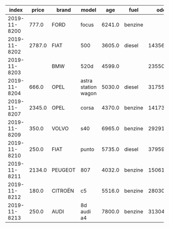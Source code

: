 index|price|brand|model|age|fuel|odometer|days_since_inspection_invalid|age_at_import|body_type|displacement|number_of_cylinders|power|weight|registration_tax|sale_price|number_of_seats|number_of_doors|color|fwd|top_speed|length|height|width|number_of_gears|energy_label
-----|-----|-----|-----|-----|-----|-----|-----|-----|-----|-----|-----|-----|-----|-----|-----|-----|-----|-----|-----|-----|-----|-----|-----|-----|-----
2019-11-8200|777.0|FORD|focus|6241.0|benzine||254.0|0.0|hatchback|1596.0|4.0|74.0|1089.0|4353.0||5|4|GRIJS|False|173.0|4292.0|1481.0|1702.0|4.0|G
2019-11-8202|2787.0|FIAT|500|3605.0|diesel|143560.0|-120.0|3359.0|hatchback|1248.0|4.0|55.0|995.0|2466.0||4|2|GEEL|False|165.0|3546.0|1488.0|1627.0|5.0|F
2019-11-8203||BMW|520d|4599.0||235508.182272|||||-1|||||-1|-1||||||||
2019-11-8204|666.0|OPEL|astra station wagon|5030.0|diesel|317550.0|-89.0|0.0|mpv|1910.0|4.0|74.0|1335.0|7359.0||5|4|GRIJS|False|180.0|4515.0|1500.0|1753.0|6.0|G
2019-11-8207|2345.0|OPEL|corsa|4370.0|benzine|141735.0|-13.0|0.0|mpv|1229.0|4.0|59.0|1030.0|3084.0|16634.0|5|2|ZWART|False|168.0|4040.0|1488.0|1713.0|5.0|F
2019-11-8209|350.0|VOLVO|s40|6965.0|benzine|292910.0|-13.0|0.0|sedan|1783.0|4.0|90.0|1270.0|6209.0||5|4|BEIGE|False|195.0|4516.0|1422.0|1716.0|5.0|G
2019-11-8210|250.0|FIAT|punto|5735.0|diesel|379590.0|-16.0|0.0|hatchback|1910.0|4.0|74.0|1050.0|6218.0||5|2|BLAUW|False|185.0|3843.0|1480.0|1660.0|5.0|G
2019-11-8211|2134.0|PEUGEOT|807|4032.0|benzine|150613.0|321.0|939.0|mpv|1997.0|4.0|103.0|1606.0|8184.0||8|4|BEIGE|False|188.0|4727.0|1863.0|1850.0|5.0|G
2019-11-8212|180.0|CITROËN|c5|5516.0|benzine|280301.0|189.0|0.0|stationwagen|1997.0|4.0|100.0|1342.0|6184.0||5|4|GRIJS|False|203.0|4755.0|1476.0|1770.0|5.0|G
2019-11-8213|250.0|AUDI|8d audi a4|7800.0|benzine|313048.0|216.0|1588.0|stationwagen|1781.0|4.0|92.0|1220.0|||5|4|BLAUW|False|201.0|4581.0|1439.0|1733.0|5.0|G
